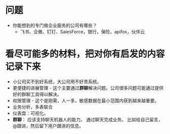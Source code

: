 # 问题
- 你能想到的专门做企业服务的公司有哪些？
	- 飞书、企微、钉钉、SalesForce，银行，保险，apifox，伙伴云

# 看尽可能多的材料，把对你有启发的内容记录下来
- 小公司买不到好系统，大公司用不好贵系统。
- 更便捷的进展管理 - 这个主要通过**群聊**解决问题。公司很多问题可能通过提供好的群聊工具得以解决。
- 权限管理 - 这个是刚需，人一多，敏感数据在最小范围内获到越来越重要。
- 业务分析，多表联合
- 仪表盘：可视化。
- **群聊**： 应该支持聊天机器人的能力。 通过聊天完成业务。 比如给自己留言，@跟进，然后留下用户跟进的信息。